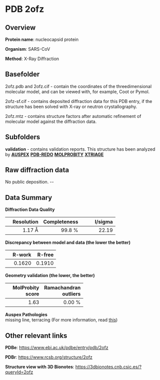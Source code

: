 # PDB 2ofz

## Overview

**Protein name**: nucleocapsid protein

**Organism**: SARS-CoV

**Method**: X-Ray Diffraction

## Basefolder

2ofz.pdb and 2ofz.cif - contain the coordinates of the threedimensional molecular model, and can be viewed with, for example, Coot or Pymol.

2ofz-sf.cif - contains deposited diffraction data for this PDB entry, if the structure has been solved with X-ray or neutron crystallography.

2ofz.mtz - contains structure factors after automatic refinement of molecular model against the diffraction data.

## Subfolders





**validation** - contains validation reports. This structure has been analyzed by [**AUSPEX**](https://github.com/thorn-lab/coronavirus_structural_task_force/tree/master/pdb/nucleocapsid_protein/SARS-CoV/2ofz/validation/auspex) [**PDB-REDO**](https://github.com/thorn-lab/coronavirus_structural_task_force/tree/master/pdb/nucleocapsid_protein/SARS-CoV/2ofz/validation/pdb-redo) [**MOLPROBITY**](https://github.com/thorn-lab/coronavirus_structural_task_force/tree/master/pdb/nucleocapsid_protein/SARS-CoV/2ofz/validation/molprobity) [**XTRIAGE**](https://github.com/thorn-lab/coronavirus_structural_task_force/blob/master/pdb/nucleocapsid_protein/SARS-CoV/2ofz/validation/Xtriage_output.log) 

## Raw diffraction data

No public deposition. --<br> 

## Data Summary
**Diffraction Data Quality**

|   | Resolution | Completeness| I/sigma |
|---|-------------:|----------------:|--------------:|
|   |1.17 Å|99.8  %|<img width=50/>22.19|

**Discrepancy between model and data (the lower the better)**

|   | **R-work**| **R-free**   
|---|-------------:|----------------:|           
||  0.1620|  0.1910|

**Geometry validation (the lower, the better)**

|   |**MolProbity<br>score**| **Ramachandran<br>outliers** 
|---|-------------:|----------------:|
||  1.63|  0.00 %|

**Auspex Pathologies**<br> missing line, terracing (For more information, read [this](https://github.com/thorn-lab/coronavirus_structural_task_force/blob/master/pdb/nucleocapsid_protein/SARS-CoV/2ofz/validation/auspex/2ofz_auspex_comments.txt))

 



## Other relevant links 
**PDBe**:  https://www.ebi.ac.uk/pdbe/entry/pdb/2ofz
 
**PDBr**: https://www.rcsb.org/structure/2ofz 

**Structure view with 3D Bionotes**: https://3dbionotes.cnb.csic.es/?queryId=2ofz

